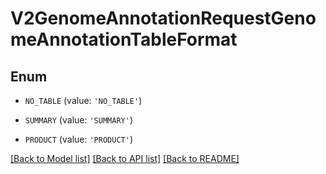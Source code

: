 # V2GenomeAnnotationRequestGenomeAnnotationTableFormat


## Enum

* `NO_TABLE` (value: `'NO_TABLE'`)

* `SUMMARY` (value: `'SUMMARY'`)

* `PRODUCT` (value: `'PRODUCT'`)

[[Back to Model list]](../README.md#documentation-for-models) [[Back to API list]](../README.md#documentation-for-api-endpoints) [[Back to README]](../README.md)


